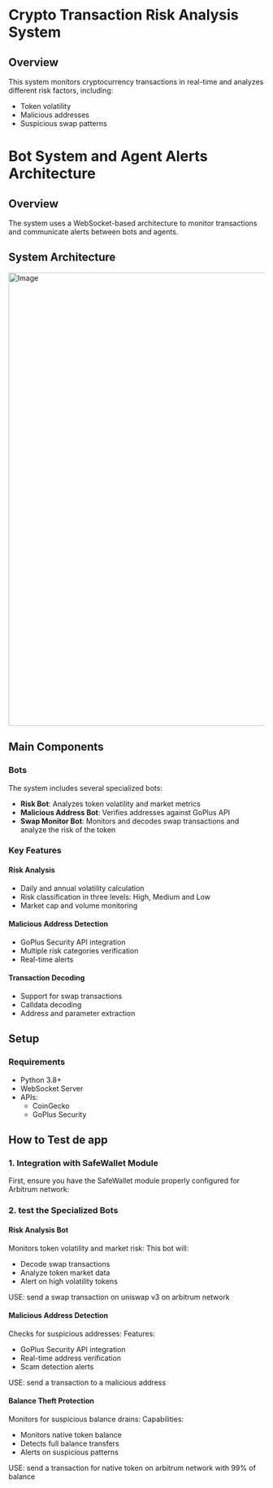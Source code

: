 # Crypto Transaction Risk Analysis System

## Overview
This system monitors cryptocurrency transactions in real-time and analyzes different risk factors, including:

- Token volatility
- Malicious addresses 
- Suspicious swap patterns

# Bot System and Agent Alerts Architecture

## Overview
The system uses a WebSocket-based architecture to monitor transactions and communicate alerts between bots and agents.

## System Architecture

<img width="891" alt="Image" src="https://github.com/user-attachments/assets/61cb7318-b533-46f4-93ee-95b5fbe43b70" />


## Main Components

### Bots
The system includes several specialized bots:

- **Risk Bot**: Analyzes token volatility and market metrics
- **Malicious Address Bot**: Verifies addresses against GoPlus API
- **Swap Monitor Bot**: Monitors and decodes swap transactions and analyze the risk of the token

### Key Features

#### Risk Analysis
- Daily and annual volatility calculation
- Risk classification in three levels: High, Medium and Low
- Market cap and volume monitoring

#### Malicious Address Detection
- GoPlus Security API integration
- Multiple risk categories verification
- Real-time alerts

#### Transaction Decoding
- Support for swap transactions
- Calldata decoding
- Address and parameter extraction

## Setup

### Requirements
- Python 3.8+
- WebSocket Server
- APIs:
  - CoinGecko
  - GoPlus Security



## How to Test de app

### 1. Integration with SafeWallet Module
First, ensure you have the SafeWallet module properly configured for Arbitrum network:
### 2. test the Specialized Bots
#### Risk Analysis Bot
Monitors token volatility and market risk:
This bot will:
- Decode swap transactions
- Analyze token market data
- Alert on high volatility tokens

USE: send a swap transaction on uniswap v3 on arbitrum network


#### Malicious Address Detection
Checks for suspicious addresses:
Features:
- GoPlus Security API integration
- Real-time address verification
- Scam detection alerts

USE: send a transaction to a malicious address

#### Balance Theft Protection
Monitors for suspicious balance drains:
Capabilities:
- Monitors native token balance
- Detects full balance transfers
- Alerts on suspicious patterns

USE: send a transaction for native token on arbitrum network with 99% of balance

